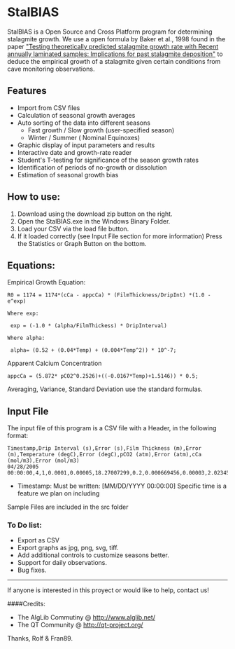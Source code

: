 # StalBIAS

StalBIAS is a Open Source and Cross Platform program for determining stalagmite growth. We use a open formula by  Baker et al., 1998 found in the paper ["Testing theoretically predicted stalagmite growth rate with Recent annually laminated samples: Implications for past stalagmite deposition"](http://www.sciencedirect.com/science/article/pii/S0016703797003438) to deduce the empirical growth of a stalagmite given certain conditions from cave monitoring observations.

## Features 

 - Import from CSV files
 - Calculation of seasonal growth averages
 - Auto sorting of the data into different seasons
	 - Fast growth / Slow growth (user-specified season)
	 - Winter / Summer ( Nominal Equinoxes)
 - Graphic display of input parameters and results
 - Interactive date and growth-rate reader
 - Student's T-testing for significance of the season growth rates
 - Identification of periods of no-growth or dissolution
 - Estimation of seasonal growth bias

## How to use:

 1. Download using the download zip button on the right.
 2. Open the StalBIAS.exe in the Windows Binary Folder.
 3. Load your CSV via the load file button.
 4. If it loaded correctly (see Input File section for more information) Press the Statistics or Graph Button on the bottom.

## Equations:

Empirical Growth Equation:

    R0 = 1174 = 1174*(cCa - appcCa) * (FilmThickness/DripInt) *(1.0 - e^exp)
    
    Where exp:
    
     exp = (-1.0 * (alpha/FilmThickess) * DripInterval)
    
    Where alpha:
    
     alpha= (0.52 + (0.04*Temp) + (0.004*Temp^2)) * 10^-7;

Apparent Calcium Concentration

    appcCa = (5.872* pCO2^0.2526)+((-0.0167*Temp)+1.5146)) * 0.5;

Averaging, Variance, Standard Deviation use the standard formulas.

## Input File
 The input file of this program is a CSV file with a Header, in the following format:

    Timestamp,Drip Interval (s),Error (s),Film Thickness (m),Error (m),Temperature (degC),Error (degC),pCO2 (atm),Error (atm),cCa (mol/m3),Error (mol/m3)
    04/28/2005 00:00:00,4,1,0.0001,0.00005,18.27007299,0.2,0.000669456,0.00003,2.02345153,0.01

 - Timestamp: Must be written: [MM/DD/YYYY 00:00:00] Specific time is a feature we plan on including

Sample Files are included in the src folder

### To Do list:

 - Export as CSV
 - Export graphs as jpg, png, svg, tiff.
 - Add additional controls to customize seasons better.
 - Support for daily observations.
 - Bug fixes.


----------
If anyone is interested in this proyect or would like to help, contact us!

####Credits:

 - The AlgLib Commutiny @ http://www.alglib.net/ 
 - The QT Community @
   http://qt-project.org/

Thanks,  Rolf & Fran89.
